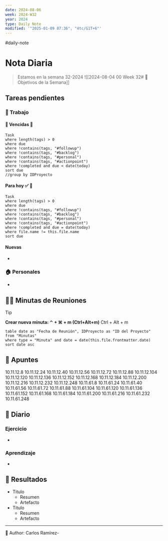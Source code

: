 ```yaml
---
date: 2024-08-06
week: 2024-W32
year: 2024
type: Daily Note
modified: '"2025-01-09 07:36", "4tc/G1T+6"'
---
```

#daily-note

 
# Nota Diaria

> Estamos en la semana 32-2024
![[2024-08-04 00 Week 32# 🥅 Objetivos de la Semana]]

## Tareas pendientes
### 👷 Trabajo
#### 🚩 Vencidas 👀 
 ```dataview
Task
where length(tags) > 0
where due
where !contains(tags, "#followup")
where !contains(tags, "#backlog")
where !contains(tags, "#personal")
where !contains(tags, "#actionpoint")
where !completed and due < date(today)
sort due
//group by IDProyecto
 ```
#### Para hoy ✅ 💪
 ```dataview
Task
where length(tags) > 0
where due
where !contains(tags, "#followup")
where !contains(tags, "#backlog")
where !contains(tags, "#personal")
where !contains(tags, "#actionpoint")
where !completed and due = date(today)
where file.name != this.file.name
sort due
 ```
#### Nuevas
-
### 🏠 Personales
-
## 🧑‍💼 Minutas de Reuniones

 > [!TIP]
 > **Crear nueva minuta: ⌃ + ⌘ + m (Ctrl+Alt+m)**
 >  Ctrl + Alt + m

 ```dataview
table date as "Fecha de Reunión", IDProyecto as "ID del Proyecto"
from "Minutas"
where type = "Minuta" and date = date(this.file.frontmatter.date)
sort date asc
```

## 📓 Apuntes

10.11.12.8
10.11.12.24
10.11.12.40
10.11.12.56
10.11.12.72
10.11.12.88
10.11.12.104
10.11.12.120
10.11.12.136
10.11.12.152
10.11.12.168
10.11.12.184
10.11.12.200
10.11.12.216
10.11.12.232
10.11.12.248
10.11.61.8
10.11.61.24
10.11.61.40
10.11.61.56
10.11.61.72
10.11.61.88
10.11.61.104
10.11.61.120
10.11.61.136
10.11.61.152
10.11.61.168
10.11.61.184
10.11.61.200
10.11.61.216
10.11.61.232
10.11.61.248


## 📘 Diario

### Ejercicio
- 
### Aprendizaje
- 
## 🦄  Resultados
- Titulo
	- Resumen
	- Artefacto
- Titulo
	- Resumen
	- Artefacto


---
📝
Author: Carlos Ramírez-